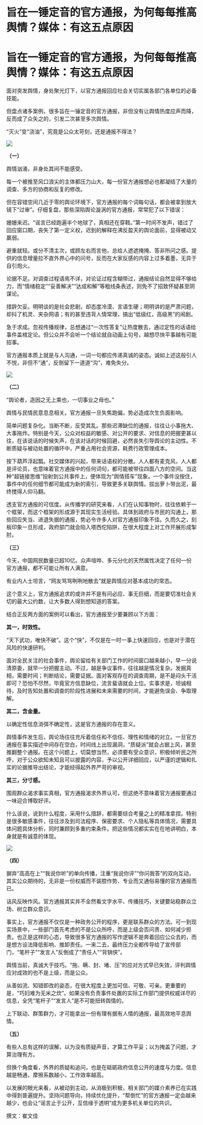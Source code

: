# 旨在一锤定音的官方通报，为何每每推高舆情？媒体：有这五点原因

# 旨在一锤定音的官方通报，为何每每推高舆情？媒体：有这五点原因

面对突发舆情，身处聚光灯下，以官方通报回应社会关切实属各部门各单位的必备技能。

但盘点诸多案例，很多旨在一锤定音的官方通报，非但没有让舆情热度应声而降，反而成了众矢之的，引发二次甚至多次舆情。

“灭火”变“浇油”，究竟是公众太苛刻，还是通报不得法？

![](https://inews.gtimg.com/om_bt/OkZc6rn1TFDLnraM0wFvSFr37Z-dQWKBebQQe88d1A6G4AA/1000)

**（一）**

舆情汹涌，非身处其间不能感受。

每一个被推至风口浪尖的主体都压力山大，每一份官方通报想必也都凝结了大量的调查、多方的协商和反复的修改。

但在容错空间几近于零的舆论环境下，官方通报的每个词每句话，都会被拿到放大镜下“过审”。仔细复盘，那些深陷舆论漩涡的官方通报，常常犯了以下错误：

姗姗来迟。“谣言已经跑遍半个地球了，真相还在穿鞋。”第一时间不发声，错过了回应窗口期，丧失了第一定义权，迟到的解释在沸反盈天的舆论面前，显得被动又羸弱。

避重就轻。或分不清主次，或顾左右而言他，总给人遮遮掩掩、答非所问之感。提供的信息增量拉不直外界心中的问号，反而在大家反感的内容上过多着墨，无异于自引炮火。

论据不足。对调查过程语焉不详，对论证过程含糊带过，通报结论自然显得不够给力，而“情绪稳定”“妥善解决”“达成和解”等粗线条表述，则免不了招致怀疑甚至阴谋论。

措辞欠妥。明明谈的是社会悲剧，却态度冷漠、言语生硬；明明讲的是严肃问题，却抖了机灵、夹杂网语；有的甚至违背人情常理，搞出“低级红，高级黑”的闹剧。

急于求成。忽视传播规律，总想通过“一次性答复”让热度散去，通过定性的话语给事件盖棺定论。但公众并不会听一个结论就自动画上句号，越想尽快平事越有可能招事。

官方通报本质上就是与人沟通，一词一句都应传递真诚的姿态。诚如上述这般引人不悦，非但不“通”，反倒留下一道道“沟”，难免失分。

![](https://inews.gtimg.com/om_bt/OJ7lqNQu75rSem4yP7DnA9ORPJx1oBS36V_Dd41idv7HwAA/1000)

**（二）**

“舆论者，造因之无上乘也，一切事业之母也。”

舆情与民情民意息息相关。官方通报一旦失焦跑偏，势必造成次生负面影响。

简单问题复杂化。当断不断，反受其乱。那些迟滞缺位的通报，往往让小事拖大、大事拖炸。特别是今天，公众对权益的敏感、对公开的要求、对信息的把握更甚以往，在该说话的时候失声，在该对话的时候回避，必然丧失引导舆论的主动性。不断质疑与被动处置的循环中，严重占用社会资源，耗费行政管理成本。

按下葫芦浮起瓢。社交媒体的兴起，带来话语权的分散。人人都有麦克风，人人都是评论员，也意味着官方通报中的任何词句，都可能被带往四面八方的空间。当这种“超链接思维”投射到公共事件上，便体现为“舆情搭车”现象。一个事件没按住，事件中的任何细节都可能成为新的索引，导致更多关联舆情。拔出萝卜带出泥，最终搅得人仰马翻。

透支官方通报的可信度。从传播学的研究来看，人们在认知事物时，往往依赖于一个框架，而这个框架的形成源于其现实生活经验。具体到政府与市民的沟通上，那些回应失当、进退失据的通报，势必令许多人对官方通报印象不佳。久而久之，刻板印象一旦形成，政府部门就会陷入塔西佗陷阱，在很大程度上对工作开展形成掣肘。

**（三）**

今天，中国网民数量已超10亿。众声喧哗、多元分化的天然属性决定了任何一份官方通报，都不可能让所有人满意。

有业内人士坦言，“网友骂骂咧咧地散去”就是舆情应对基本成功的常态。

这个意义上，官方通报追求的或许并不是有问必应、事无巨细，而是要切准社会关切的最大公约数，让大多数人得到想知道的答案。

结合正反两方面的案例可以看出，官方通报至少要兼顾以下方面：

**其一，时效性。**

“天下武功，唯快不破”。这个“快”，不仅是在一时一事上快速回应，也是对于潜在风险的快速研判。

面对全民关注的社会事件，舆论留给有关部门工作的时间窗口越来越小，早一分说清原委，就早一分把握主动。不过，越是争议事件，往往越是情况复杂。发掘真相，需要时间；判断结论，需要证据。面对客观存在的调查周期，是不是闷头干活即可？恐怕不尽然，毕竟官方信息缺位，流言蜚语就会上位。实事求是，坦诚相待，及时告知处置和调查的阶段性进展和未来需要的时间，才能避免误会、争取理解。

**其二，含金量。**

以确定性信息消弭不确定性，这是官方通报的存在意义。

舆情事件发生后，舆论场往往充斥着信任和不信任、理性和情绪的对立。一旦官方通报在事实描述中间存在空白，时间线上出现漏洞，“质疑派”就会占据上风，甚至推翻整个通报。在这个问题上，切莫想当然，必须要有受众意识，积极倾听民之所呼，对于公众欲知未知且可以披露的内容，予以公开详细回应，以严谨的逻辑和扎实的论据推导出结论，才能经得起外界严苛的审视。

**其三，分寸感。**

围观群众渴求事实真相，官方通报渴求外界认可，但这绝不意味着官方通报要通过一味迎合博取好评。

什么该说，说到什么程度，采用什么措辞，都需要综合考量之上的精准拿捏。特别是很多敏感事件，往往涉及到司法程序、保密要求、个人隐私等具体情况，需要具体问题具体分析，同时兼顾到多重约束条件。把这些情况都实实在在地讲明白，本身就是有诚意的体现。

![](https://inews.gtimg.com/om_bt/Oyz0v3G7HARhx0rTBHsCggET_Xs1xB2cjkELMY0UKPn1IAA/1000)

**（四）**

摒弃“高高在上”“我说你听”的单向传播，注重“我说你评”“你问我答”的双向互动，其实公众期待的，无非是一份权威而不装腔作势、专业而又通俗易懂的官方通报而已。

话风反映作风。官方通报其实并不全然看文字水平、传播技巧，关键要站稳群众立场、树立群众意识。

事实上，官方通报不仅仅是一种政务公开的程序，更是联系群众的方法。可一到现实场景中，一些部门首先考虑的不是公众所呼，而是上级会否问责、如何减少担责。也正是这样的心态，导致很多官方通报的写作逻辑不是奔着回应公众去的，而是想方设法降低影响、推卸责任。一来二去，最终压力全都传导给了宣传部门，“笔杆子”“发言人”反倒成了“责任人”“背锅侠”。

舆情当前，真诚大于技巧。“拖、瞒、封、堵、压”的应对方式早已失效，评判舆情应对成效的也不是上级，而是公众。

从善如流、知错即改的姿态，在很大程度上更加可信、可敬、可亲。更重要的是，“巧妇难为无米之炊”。如果没有负责事件处置的实际工作部门提供权威详尽的信息，全凭“笔杆子”“发言人”是不可能扭转舆情的。

上下联动、群策群力，才可能拿出一份有理有据有人情的通报，最高效地平息舆情。

**（五）**

有些人总有这样的误解，以为没有质疑声音，才算工作平妥；以为掩盖了问题，才算治理有方。

但换个角度看，外界的质疑和追问，也是在砥砺政府信息公开的速度与力度。信息越是畅通，摩擦系数越小，工作效率越高。

以发展的眼光来看，从被动到主动，从消极到积极，相关部门的媒介素养已在实践中得到普遍提升。坚持问题导向，持续优化提升，“帮倒忙”的官方通报一定会越来越少，也会让“谣言止于公开，互信缘于透明”成为更多机关单位的共识。

撰文：崔文佳

